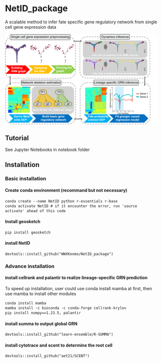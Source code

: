 # NetID_package
A scalable method to infer fate specific gene regulatory network from single cell gene expression data

<img src="https://github.com/WWXkenmo/NetID_package/blob/figures/figures/Concept_fig1.png" alt="NetID" width="600" />

## Tutorial

See Jupyter Notebooks in notebook folder

## Installation
### Basic installation
#### Create conda environment (recommand but not necessary)
```
conda create --name NetID python r-essentials r-base
conda activate NetID # if it encounter the error, run 'source activate' ahead of this code
```
#### Install geosketch
```
pip install geosketch
```
#### install NetID
```
devtools::install_github("WWXKenmo/NetID_package")
```
### Advance installation
#### install cellrank and palantir to realize lineage-specific GRN prediction
To speed up installation, user could use conda install mamba at first, then use mamba to install other modules
```
conda install mamba
mamba install -c bioconda -c conda-forge cellrank-krylov
pip install numpy==1.23.5, palantir
```
#### install summa to output global GRN
```
devtools::install_github("learn-ensemble/R-SUMMA")
```
#### install cytotrace and scent to determine the root cell
```
devtools::install_github("aet21/SCENT")
```
